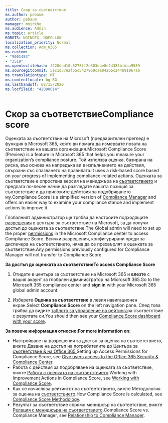 ```yaml
---
title: Скор за съответствие
ms.author: pebaum
author: pebaum
manager: mnirkhe
ms.audience: Admin
ms.topic: article
ROBOTS: NOINDEX, NOFOLLOW
localization_priority: Normal
ms.collection: Adm_O365
ms.custom:
- "9001483"
- "3519"
ms.openlocfilehash: f220dad10c5278ff2e303dbe8e24385bfdaa9589
ms.sourcegitcommit: 5ac1d37e2f55c5427960caa04265c244b91967ab
ms.translationtype: MT
ms.contentlocale: bg-BG
ms.lasthandoff: 02/15/2020
ms.locfileid: "42090014"
---
```

# <a name="compliance-score"></a><span data-ttu-id="b0eb8-102">Скор за съответствие</span><span class="sxs-lookup"><span data-stu-id="b0eb8-102">Compliance score</span></span>

<span data-ttu-id="b0eb8-103">Оценката за съответствие на Microsoft (предварителен преглед) е функция в Microsoft 365, която ви помага да измервате позата на съответствие на вашата организация.</span><span class="sxs-lookup"><span data-stu-id="b0eb8-103">Microsoft Compliance Score (Preview) is a feature in Microsoft 365 that helps you measure your organization’s compliance posture.</span></span> <span data-ttu-id="b0eb8-104">Той използва оценка, базирана на риска, въз основа на напредъка ви в изпълнението на действия, свързани със спазването на правилата.</span><span class="sxs-lookup"><span data-stu-id="b0eb8-104">It uses a risk-based score based on your progress of implementing compliance-related actions.</span></span>   <span data-ttu-id="b0eb8-105">Оценката за съответствие е опростена версия на мениджъра на [съответствието](https://docs.microsoft.com/en-us/microsoft-365/compliance/compliance-manager-overview) и предлага по-лесен начин да разгледате вашата позиция за съответствие и да приложите действия за подобряването му.</span><span class="sxs-lookup"><span data-stu-id="b0eb8-105">Compliance Score is a simplified version of [Compliance Manager](https://docs.microsoft.com/en-us/microsoft-365/compliance/compliance-manager-overview) and offers an easier way to examine your compliance stance and implement actions to improve it.</span></span> 

<span data-ttu-id="b0eb8-106">Глобалният администратор ще трябва да настроите подходящите [разрешения](https://docs.microsoft.com/en-us/microsoft-365/security/office-365-security/permissions-in-the-security-and-compliance-center) в центъра за съответствие на Microsoft, за да получи достъп до оценката за съответствие.</span><span class="sxs-lookup"><span data-stu-id="b0eb8-106">The Global admin will need to set up the proper [permissions](https://docs.microsoft.com/en-us/microsoft-365/security/office-365-security/permissions-in-the-security-and-compliance-center) in the Microsoft Compliance center to access Compliance Score.</span></span>  <span data-ttu-id="b0eb8-107">Всички разрешения, конфигурирани преди за диспечера на съответствието, няма да се прехвърлят в оценката за съответствие.</span><span class="sxs-lookup"><span data-stu-id="b0eb8-107">Any permissions previously configured for Compliance Manager will not transfer to Compliance Score.</span></span>

<span data-ttu-id="b0eb8-108">**За достъп до оценката за съответствие**</span><span class="sxs-lookup"><span data-stu-id="b0eb8-108">**To access Compliance Score**</span></span>

1. <span data-ttu-id="b0eb8-109">Отидете в центъра за съответствие на Microsoft 365 и **влезте** с вашия акаунт за глобален администратор на Microsoft 365.</span><span class="sxs-lookup"><span data-stu-id="b0eb8-109">Go to the Microsoft 365 compliance center and **sign in** with your Microsoft 365 global admin account.</span></span>

2. <span data-ttu-id="b0eb8-110">Изберете **Оценка за съответствие** в левия навигационен екран.</span><span class="sxs-lookup"><span data-stu-id="b0eb8-110">Select **Compliance Score** on the left navigation pane.</span></span> <span data-ttu-id="b0eb8-111">След това трябва да видите [таблото за управление на рейтинга](https://docs.microsoft.com/en-us/microsoft-365/compliance/compliance-score-setup#understand-the-compliance-score-dashboard)за съответствие с резултата си.</span><span class="sxs-lookup"><span data-stu-id="b0eb8-111">You should then see your [Compliance Score dashboard with your score](https://docs.microsoft.com/en-us/microsoft-365/compliance/compliance-score-setup#understand-the-compliance-score-dashboard).</span></span>
 

<span data-ttu-id="b0eb8-112">**За повече информация относно:**</span><span class="sxs-lookup"><span data-stu-id="b0eb8-112">**For more information on**:</span></span>

- <span data-ttu-id="b0eb8-113">Настройване на разрешения за достъп за оценка на съответствието, вижте Даване на достъп на потребителите до Центъра за [съответствие & на Office 365.](https://docs.microsoft.com/en-us/microsoft-365/security/office-365-security/grant-access-to-the-security-and-compliance-center)</span><span class="sxs-lookup"><span data-stu-id="b0eb8-113">Setting up Access Permissions for Compliance Score, see [Give users access to the Office 365 Security & Compliance Center](https://docs.microsoft.com/en-us/microsoft-365/security/office-365-security/grant-access-to-the-security-and-compliance-center).</span></span>
- <span data-ttu-id="b0eb8-114">Работа с действия за подобряване на оценката за съответствие, вижте [Работа с оценката на съответствието](https://docs.microsoft.com/en-us/microsoft-365/compliance/working-with-compliance-score).</span><span class="sxs-lookup"><span data-stu-id="b0eb8-114">Working with Improvement Actions in Compliance Score, see  [Working with Compliance Score](https://docs.microsoft.com/en-us/microsoft-365/compliance/working-with-compliance-score).</span></span>
- <span data-ttu-id="b0eb8-115">Как се изчислява рейтингът на съответствието, вижте Методология за оценка на [съответствието](https://docs.microsoft.com/en-us/microsoft-365/compliance/compliance-score-methodology).</span><span class="sxs-lookup"><span data-stu-id="b0eb8-115">How Compliance Score is calculated, see [Compliance Score Methodology](https://docs.microsoft.com/en-us/microsoft-365/compliance/compliance-score-methodology).</span></span>
- <span data-ttu-id="b0eb8-116">Резултат за съответствие спрямо мениджър на съответствие, вижте [Релация с мениджъра на съответствието](https://docs.microsoft.com/en-us/microsoft-365/compliance/compliance-score#relationship-to-compliance-manager).</span><span class="sxs-lookup"><span data-stu-id="b0eb8-116">Compliance Score vs. Compliance Manager, see [Relationship to Compliance Manager](https://docs.microsoft.com/en-us/microsoft-365/compliance/compliance-score#relationship-to-compliance-manager).</span></span>

